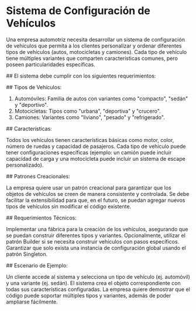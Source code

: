 # Sistema de Configuración de Vehículos

Una empresa automotriz necesita desarrollar un sistema de configuración de vehículos que permita a los clientes personalizar y ordenar diferentes tipos de vehículos (autos, motocicletas y camiones). Cada tipo de vehículo tiene múltiples variantes que comparten características comunes, pero poseen particularidades específicas.

## El sistema debe cumplir con los siguientes requerimientos:

## Tipos de Vehículos:

1. Automóviles: Familia de autos con variantes como "compacto", "sedán" y "deportivo".
2. Motocicletas: Tipos como "urbana", "deportiva" y "crucero".
3. Camiones: Variantes como "liviano", "pesado" y "refrigerado".

## Características:

Todos los vehículos tienen características básicas como motor, color, número de ruedas y capacidad de pasajeros.
Cada tipo de vehículo puede tener configuraciones específicas (ejemplo: un camión puede incluir capacidad de carga y una motocicleta puede incluir un sistema de escape personalizado).

## Patrones Creacionales:

La empresa quiere usar un patrón creacional para garantizar que los objetos de vehículos se creen de manera consistente y controlada.
Se debe facilitar la extensibilidad para que, en el futuro, se puedan agregar nuevos tipos de vehículos sin modificar el código existente.

## Requerimientos Técnicos:

Implementar una fábrica para la creación de los vehículos, asegurando que se puedan construir diferentes tipos y variantes.
Opcionalmente, utilizar el patrón Builder si se necesita construir vehículos con pasos específicos.
Garantizar que solo exista una instancia de configuración global usando el patrón Singleton.

## Escenario de Ejemplo:

Un cliente accede al sistema y selecciona un tipo de vehículo (ej. automóvil) y una variante (ej. sedán).
El sistema crea el objeto correspondiente con todas sus características configuradas.
La empresa quiere demostrar que el código puede soportar múltiples tipos y variantes, además de poder ampliarse fácilmente.
